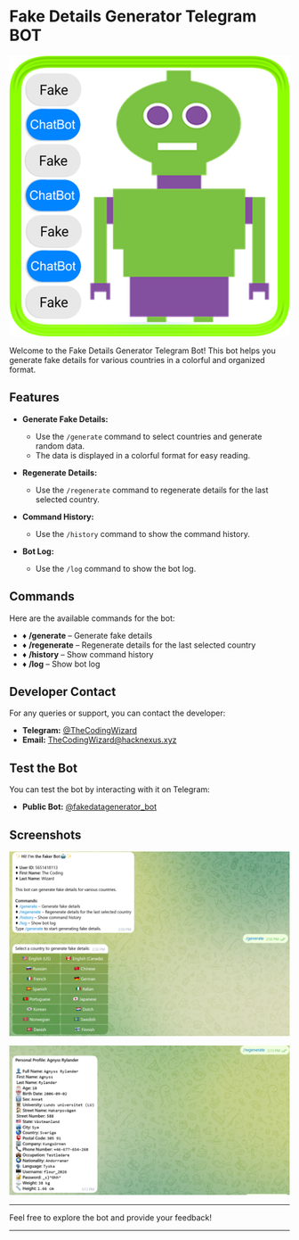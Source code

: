 # Fake Details Generator Telegram BOT

![Bot Icon](https://github.com/codingwizardx/faker_generator_tg_bot/raw/master/bot_utils/fake_icon.png)

Welcome to the Fake Details Generator Telegram Bot! This bot helps you generate fake details for various countries in a colorful and organized format.

## Features

- **Generate Fake Details:** 
  - Use the `/generate` command to select countries and generate random data.
  - The data is displayed in a colorful format for easy reading.

- **Regenerate Details:**
  - Use the `/regenerate` command to regenerate details for the last selected country.

- **Command History:**
  - Use the `/history` command to show the command history.

- **Bot Log:**
  - Use the `/log` command to show the bot log.

## Commands

Here are the available commands for the bot:

- ♦️ **/generate** – Generate fake details
- ♦️ **/regenerate** – Regenerate details for the last selected country
- ♦️ **/history** – Show command history
- ♦️ **/log** – Show bot log

## Developer Contact

For any queries or support, you can contact the developer:

- **Telegram:** [@TheCodingWizard](https://t.me/TheCodingWizard)
- **Email:** [TheCodingWizard@hacknexus.xyz](mailto:TheCodingWizard@hacknexus.xyz)

## Test the Bot

You can test the bot by interacting with it on Telegram:

- **Public Bot:** [@fakedatagenerator_bot](https://t.me/fakedatagenerator_bot)

## Screenshots

![Generate Command Screenshot](https://github.com/codingwizardx/faker_generator_tg_bot/raw/master/bot_utils/bot_screenshot.png)

![Regenerate Command Screenshot](https://github.com/codingwizardx/faker_generator_tg_bot/raw/master/bot_utils/regenerate_bot.png)

---

Feel free to explore the bot and provide your feedback!

---
